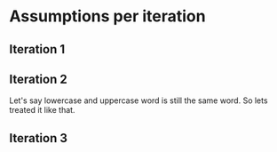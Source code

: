 # Assumptions per iteration

## Iteration 1

## Iteration 2
Let's say lowercase and uppercase word is still the same word. So lets treated it like that.

## Iteration 3
